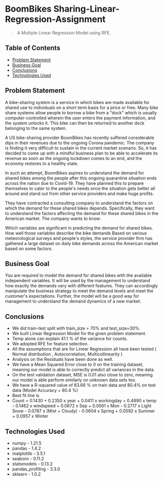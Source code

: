 # BoomBikes Sharing-Linear-Regression-Assignment
> A Multiple Linear Regression Model using RFE.


## Table of Contents
* [Problem Statement](#problem-statement)
* [Business Goal](#business-goal)
* [Conclusions](#conclusions)
* [Technologies Used](#technologies-used)

<!-- You can include any other section that is pertinent to your problem -->

## Problem Statement
A bike-sharing system is a service in which bikes are made available for shared use to individuals on a short term basis for a price or free. Many bike share systems allow people to borrow a bike from a "dock" which is usually computer-controlled wherein the user enters the payment information, and the system unlocks it. This bike can then be returned to another dock belonging to the same system.


A US bike-sharing provider BoomBikes has recently suffered considerable dips in their revenues due to the ongoing Corona pandemic. The company is finding it very difficult to sustain in the current market scenario. So, it has decided to come up with a mindful business plan to be able to accelerate its revenue as soon as the ongoing lockdown comes to an end, and the economy restores to a healthy state. 


In such an attempt, BoomBikes aspires to understand the demand for shared bikes among the people after this ongoing quarantine situation ends across the nation due to Covid-19. They have planned this to prepare themselves to cater to the people's needs once the situation gets better all around and stand out from other service providers and make huge profits.


They have contracted a consulting company to understand the factors on which the demand for these shared bikes depends. Specifically, they want to understand the factors affecting the demand for these shared bikes in the American market. The company wants to know:

Which variables are significant in predicting the demand for shared bikes.
How well those variables describe the bike demands
Based on various meteorological surveys and people's styles, the service provider firm has gathered a large dataset on daily bike demands across the American market based on some factors. 


## Business Goal
You are required to model the demand for shared bikes with the available independent variables. It will be used by the management to understand how exactly the demands vary with different features. They can accordingly manipulate the business strategy to meet the demand levels and meet the customer's expectations. Further, the model will be a good way for management to understand the demand dynamics of a new market. 

<!-- You don't have to answer all the questions - just the ones relevant to your project. -->

## Conclusions
- We did train-test split with train_size = 70% and test_size=30%.
- We built Linear Regression Model for the given problem statement.
- Temp alone can explain 41.1 % of the variance for counts.
- We adopted RFE for feature selection.
- All the assumptions that are for Linear Regression all have been tested ( Normal distribution , Autocorrelation, Multicollinearity )
- Analysis on the Residuals have been done as well.
- We have a Mean Squared Error close to 0 on the training dataset, meaning our model is able to correctly predict all variances in the data.
- On the test validation dataset, MSE is 0.01 also close to zero, meaning our model is able perform similarly on unknown data sets too.
- We have a R-squared value of 83.66 % on train data and 80.4% on test data (Model Accuracy = 80.4 %)
- Best fit line is
- Count = 0.1430 + 0.2350 x year + 0.0411 x workingday + 0.4890 x temp - 0.1462 x windspeed + 0.0672 x Sep + 0.0561 x Mon - 0.2717 x Light Snow - 0.0787 x (Mist + Cloudy)  - 0.0604 x Spring + 0.0592 x Summer + 0.0957 x Winter


## Technologies Used
- numpy - 1.21.5
- pandas - 1.4.2
- matplotlib - 3.5.1
- seaborn - 0.11.2
- statsmodels - 0.13.2
- pandas_profiling - 3.3.0
- sklearn - 1.0.2



